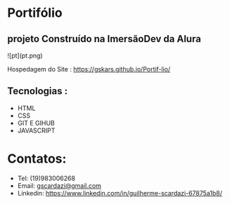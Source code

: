 # Portifólio
<h2> 
projeto Construído na ImersãoDev da Alura</h2>
![pt](pt.png)

Hospedagem do Site : https://gskars.github.io/Portif-lio/
## Tecnologias :
- HTML
- CSS
- GIT E GIHUB
- JAVASCRIPT
# Contatos:
- Tel: (19)983006268
- Email: gscardazi@gmail.com
- Linkedin: https://www.linkedin.com/in/guilherme-scardazi-67875a1b8/

